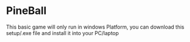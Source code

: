 # PineBall
This basic game will only run in windows Platform, you can download this setup/.exe file and install it into your PC/laptop
